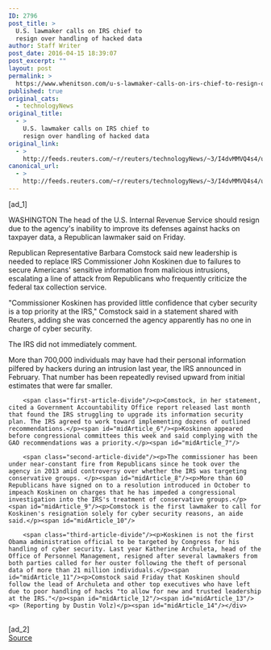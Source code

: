 ```yaml
---
ID: 2796
post_title: >
  U.S. lawmaker calls on IRS chief to
  resign over handling of hacked data
author: Staff Writer
post_date: 2016-04-15 18:39:07
post_excerpt: ""
layout: post
permalink: >
  https://www.whenitson.com/u-s-lawmaker-calls-on-irs-chief-to-resign-over-handling-of-hacked-data/
published: true
original_cats:
  - technologyNews
original_title:
  - >
    U.S. lawmaker calls on IRS chief to
    resign over handling of hacked data
original_link:
  - >
    http://feeds.reuters.com/~r/reuters/technologyNews/~3/I4dvMMVQ4s4/us-usa-cybersecurity-irs-idUSKCN0XC2F4
canonical_url:
  - >
    http://feeds.reuters.com/~r/reuters/technologyNews/~3/I4dvMMVQ4s4/us-usa-cybersecurity-irs-idUSKCN0XC2F4
---
```

 [ad_1]
<br><div id="articleText">
<span id="midArticle_start"/>

<span id="midArticle_0"/><span class="focusParagraph" readability="4"><p><span class="articleLocation">WASHINGTON</span> The head of the U.S. Internal Revenue Service should resign due to the agency's inability to improve its defenses against hacks on taxpayer data, a Republican lawmaker said on Friday.</p></span><span id="midArticle_1"/><p>Republican Representative Barbara Comstock said new leadership is needed to replace IRS Commissioner John Koskinen due to failures to secure Americans' sensitive information from malicious intrusions, escalating a line of attack from Republicans who frequently criticize the federal tax collection service.</p><span id="midArticle_2"/><p>"Commissioner Koskinen has provided little confidence that cyber security is a top priority at the IRS," Comstock said in a statement shared with Reuters, adding she was concerned the agency apparently has no one in charge of cyber security.</p><span id="midArticle_3"/><p>The IRS did not immediately comment.</p><span id="midArticle_4"/><p>More than 700,000 individuals may have had their personal information pilfered by hackers during an intrusion last year, the IRS announced in February. That number has been repeatedly revised upward from initial estimates that were far smaller.</p><span id="midArticle_5"/>
        
        <span class="first-article-divide"/><p>Comstock, in her statement, cited a Government Accountability Office report released last month that found the IRS struggling to upgrade its information security plan. The IRS agreed to work toward implementing dozens of outlined recommendations.</p><span id="midArticle_6"/><p>Koskinen appeared before congressional committees this week and said complying with the GAO recommendations was a priority.</p><span id="midArticle_7"/>
        
        <span class="second-article-divide"/><p>The commissioner has been under near-constant fire from Republicans since he took over the agency in 2013 amid controversy over whether the IRS was targeting conservative groups. </p><span id="midArticle_8"/><p>More than 60 Republicans have signed on to a resolution introduced in October to impeach Koskinen on charges that he has impeded a congressional investigation into the IRS's treatment of conservative groups.</p><span id="midArticle_9"/><p>Comstock is the first lawmaker to call for Koskinen's resignation solely for cyber security reasons, an aide said.</p><span id="midArticle_10"/>
        
        <span class="third-article-divide"/><p>Koskinen is not the first Obama administration official to be targeted by Congress for his handling of cyber security. Last year Katherine Archuleta, head of the Office of Personnel Management, resigned after several lawmakers from both parties called for her ouster following the theft of personal data of more than 21 million individuals.</p><span id="midArticle_11"/><p>Comstock said Friday that Koskinen should follow the lead of Archuleta and other top executives who have left due to poor handling of hacks "to allow for new and trusted leadership at the IRS."</p><span id="midArticle_12"/><span id="midArticle_13"/><p> (Reporting by Dustin Volz)</p><span id="midArticle_14"/></div>
<br>[ad_2]
<br><a href="http://feeds.reuters.com/~r/reuters/technologyNews/~3/I4dvMMVQ4s4/us-usa-cybersecurity-irs-idUSKCN0XC2F4">Source </a>